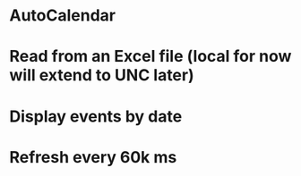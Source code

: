# AutoCalendar
# Read from an Excel file (local for now will extend to UNC later)
# Display events by date
# Refresh every 60k ms

